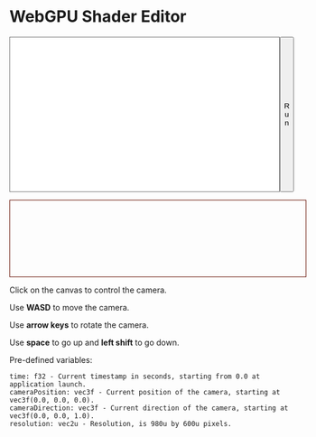 # WebGPU Shader Editor

<script src="shader_editor.js" defer></script>
<p id="webgpuCheck"></p>
<center>
	<canvas id="webgpuCanvas" width="980" height="550"></canvas>
</center>
<div style="height: 275px;">
	<textarea class="highlight" id="webgpuFragmentShader" spellcheck="false" style="width: 95%; height: 100%; overflow-y: scroll; white-space: break-spaces; padding: 10px; border-style: solid; border-width: 1px; resize: none;"></textarea>
	<button id="webgpuRefreshFragmentShader" style="width: 5%; height: 100%; float: right;">Run</button>
</div>
<p class="highlight" id="webgpuFragmentShaderCompilationMessage" style="width: 100%; height: 115px; overflow-y: scroll; white-space: break-spaces; padding: 10px; border-style: solid; border-width: 1px; border-color: rgb(100, 15, 0);"></p>

Click on the canvas to control the camera.

Use **WASD** to move the camera.

Use **arrow keys** to rotate the camera.

Use **space** to go up and **left shift** to go down.

Pre-defined variables:
```
time: f32 - Current timestamp in seconds, starting from 0.0 at application launch.
cameraPosition: vec3f - Current position of the camera, starting at vec3f(0.0, 0.0, 0.0).
cameraDirection: vec3f - Current direction of the camera, starting at vec3f(0.0, 0.0, 1.0).
resolution: vec2u - Resolution, is 980u by 600u pixels.
```